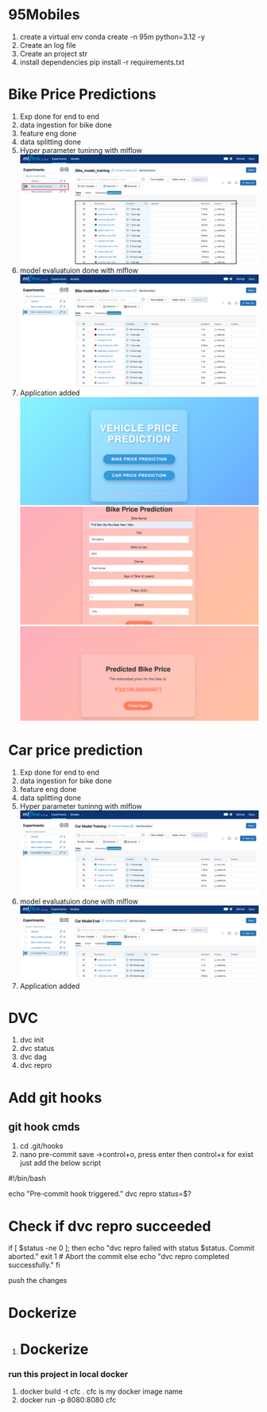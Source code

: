 # 95Mobiles

1. create a virtual env
conda create -n 95m python=3.12 -y
2. Create an log file
3. Create an project str
4. install dependencies
pip install -r requirements.txt

# Bike Price Predictions
1. Exp done for end to end
2. data ingestion for bike done
3. feature eng done
4. data splitting done
5. Hyper parameter tuninng with mlflow
![alt text](image.png)
6. model evaluatuion done with mlflow
![alt text](image-1.png)
7. Application added
![alt text](image-2.png)
![alt text](image-3.png)
![alt text](image-4.png)


# Car price prediction
1. Exp done for end to end
2. data ingestion for bike done
3. feature eng done
4. data splitting done
5. Hyper parameter tuninng with mlflow
![alt text](image-5.png)
6. model evaluatuion done with mlflow
![alt text](image-6.png)
7. Application added

# DVC 
1. dvc init
2. dvc status
3. dvc dag
4. dvc repro


# Add git hooks
## git hook cmds
1. cd .git/hooks
2. nano pre-commit
save ->control+o, press enter then control+x for exist
 just add the below script

#!/bin/bash

echo "Pre-commit hook triggered."
dvc repro
status=$?

# Check if dvc repro succeeded
if [ $status -ne 0 ]; then
  echo "dvc repro failed with status $status. Commit aborted."
  exit 1  # Abort the commit
else
  echo "dvc repro completed successfully."
fi


push the changes

# Dockerize
1. # Dockerize 
### run this project in local docker
1. docker build -t cfc .
cfc is my docker image name
2. docker run -p 8080:8080 cfc


